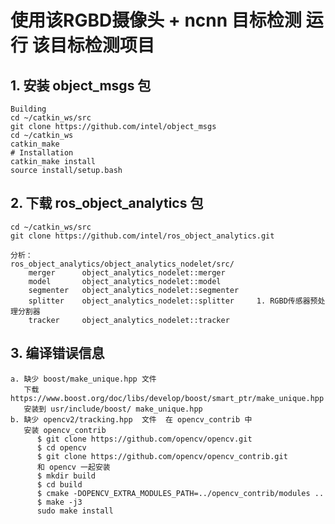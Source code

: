 # 使用该RGBD摄像头 + ncnn 目标检测 运行 该目标检测项目

## 1. 安装 object_msgs 包
    Building
    cd ~/catkin_ws/src
    git clone https://github.com/intel/object_msgs
    cd ~/catkin_ws
    catkin_make
    # Installation
    catkin_make install
    source install/setup.bash
    
## 2. 下载 ros_object_analytics 包
    cd ~/catkin_ws/src
    git clone https://github.com/intel/ros_object_analytics.git
    
    分析：
    ros_object_analytics/object_analytics_nodelet/src/
        merger      object_analytics_nodelet::merger
        model       object_analytics_nodelet::model
        segmenter   object_analytics_nodelet::segmenter
        splitter    object_analytics_nodelet::splitter     1. RGBD传感器预处理分割器 
        tracker     object_analytics_nodelet::tracker
        
## 3. 编译错误信息
    
    a. 缺少 boost/make_unique.hpp 文件
       下载 https://www.boost.org/doc/libs/develop/boost/smart_ptr/make_unique.hpp
       安装到 usr/include/boost/ make_unique.hpp
    b. 缺少 opencv2/tracking.hpp  文件  在 opencv_contrib 中
       安装 opencv_contrib
          $ git clone https://github.com/opencv/opencv.git
          $ cd opencv
          $ git clone https://github.com/opencv/opencv_contrib.git
          和 opencv 一起安装
          $ mkdir build
          $ cd build
          $ cmake -DOPENCV_EXTRA_MODULES_PATH=../opencv_contrib/modules ..
          $ make -j3
          sudo make install 
    
    
    

